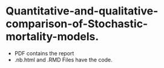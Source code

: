 # Quantitative-and-qualitative-comparison-of-Stochastic-mortality-models.
* PDF contains the report
* .nb.html and .RMD Files have the code.
